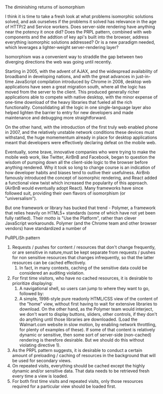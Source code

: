 The diminishing returns of isomorphism

I think it is time to take a fresh look at what problems isomorphic solutions solved, and ask ourselves if the problems it solved has relevance in the age of HTTP/2 and Service workers.  Does server-side rendering have anything near the potency it once did? Does the PRPL pattern, combined with web components and the addtion of key api's built into the browser, address everything isomorphic solutions addressed?  Or is a new paradigm needed, which leverages a lighter-weight server-rendering layer?  

Isomorphism was a convenient way to straddle the gap between two diverging directions the web was going until recently.  

Starting in 2005, with the advent of AJAX, and the widespread availability of broadband in developing nations, and with the great advances in just-in-time JavaScript compilation introduced by Chrome in 2008, desktop web applications have seen a great migration south, where all the logic has moved from the server to the client.  This produced generally richer applications able to compete with native desktop, with the minor expense of one-time download of the heavy libraries that fueled all the rich functionality.  Consolidating all the logic in one single-language layer also helped lighten the barrier to entry for new developers and made maintenance and debugging more straightforward.

On the other hand, with the introduction of the first truly web enabled phone in 2007, and the relatively unstable network conditions these devices must withstand, the huge momementum already in place for desktop applications meant that developers were effectively declaring defeat on the mobile web.

Eventually, some brave, innovative companies who were trying to make the mobile web work, like Twitter, AirBnB and Facebook, began to question the wisdom of pumping down all the client-side logic to the browser before anything rendered. Why it took so long to change course is an indication of how developer habits and biases tend to outlive their usefulness.  AirBnb famously introduced the concept of isomorphic rendering, and React added a functional view twist which increased the popularity of this approach.  (AirBnB would eventually adopt React).  Many frameworks have since followed suit, providing their own flavors of isomorphism (or "universalism").

But one framework or library has bucked that trend - Polymer, a framework that relies heavily on HTML5+ standards (some of which have not yet been fully ratified).  Their motto is "Use the Platform", rather than clever JavaScript workarounds.  Polymer (and the Chrome team and other browser vendors) have standardized a number of 

PuRPLiSh pattern

1. Requests / pushes for content / resources that don't change frequently, or are sensitive in nature,must be kept separate from requests / pushes for non sensitive resources that changes infrequently, so that the latter resources can be cached effectively.
    1. In fact, in many contexts, caching of the sensitive data could be considered an auditing violation.
2. For first time visitors, who have no cached resources, it is desirable to prioritize displaying:
    1. A navigational shell, so users can jump to where they want to go, followed by:
    2. A simple, 1998-style pure readonly HTML/CSS view of the content of the "home" view, without first having to wait for extensive libraries to download.  On the other hand, as the Polymer team would interject, we don't want to display buttons, sliders, other controls, if they don't do anything until those libraries are downloaded.  (Load the Walmart.com website in slow motion, by enabling network throttling, for plenty of examples of these). If some of that content is relatively dynamic or sensitive, then some sort of server-side (non-cached) rendering is therefore desirable. But we should do this without violating directive 1).
3.  As the PRPL pattern suggests, it is desirable to conduct a certain amount of preloading / caching of resources in the background that will be used for secondary views.
4.  On repeated visits, everything should be cached except the highly dynamic and/or sensitive data.  That data needs to be retrieved fresh every time a view is loaded.
5. For both first time visits and repeated visits, only those resources required for a particular view should be loaded first.

 
